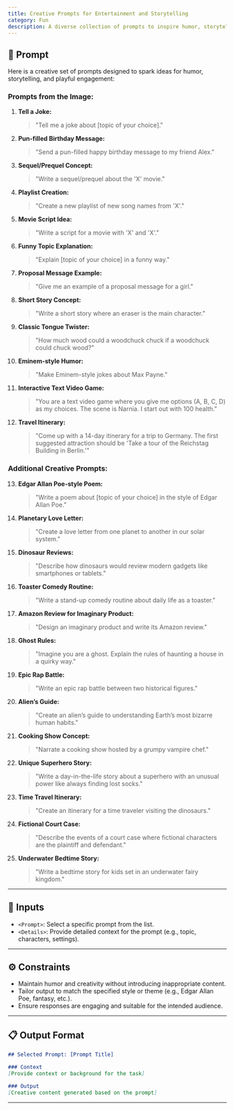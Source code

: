 ```yaml
---
title: Creative Prompts for Entertainment and Storytelling
category: Fun
description: A diverse collection of prompts to inspire humor, storytelling, and imaginative activities across multiple themes.
---
```


## 🔧 Prompt

Here is a creative set of prompts designed to spark ideas for humor, storytelling, and playful engagement:

### Prompts from the Image:
1. **Tell a Joke:**  
   > "Tell me a joke about [topic of your choice]."

2. **Pun-filled Birthday Message:**  
   > "Send a pun-filled happy birthday message to my friend Alex."

3. **Sequel/Prequel Concept:**  
   > "Write a sequel/prequel about the 'X' movie."

4. **Playlist Creation:**  
   > "Create a new playlist of new song names from 'X'."

5. **Movie Script Idea:**  
   > "Write a script for a movie with 'X' and 'X'."

6. **Funny Topic Explanation:**  
   > "Explain [topic of your choice] in a funny way."

7. **Proposal Message Example:**  
   > "Give me an example of a proposal message for a girl."

8. **Short Story Concept:**  
   > "Write a short story where an eraser is the main character."

9. **Classic Tongue Twister:**  
   > "How much wood could a woodchuck chuck if a woodchuck could chuck wood?"

10. **Eminem-style Humor:**  
    > "Make Eminem-style jokes about Max Payne."

11. **Interactive Text Video Game:**  
    > "You are a text video game where you give me options (A, B, C, D) as my choices. The scene is Narnia. I start out with 100 health."

12. **Travel Itinerary:**  
    > "Come up with a 14-day itinerary for a trip to Germany. The first suggested attraction should be 'Take a tour of the Reichstag Building in Berlin.'"

### Additional Creative Prompts:
13. **Edgar Allan Poe-style Poem:**  
    > "Write a poem about [topic of your choice] in the style of Edgar Allan Poe."

14. **Planetary Love Letter:**  
    > "Create a love letter from one planet to another in our solar system."

15. **Dinosaur Reviews:**  
    > "Describe how dinosaurs would review modern gadgets like smartphones or tablets."

16. **Toaster Comedy Routine:**  
    > "Write a stand-up comedy routine about daily life as a toaster."

17. **Amazon Review for Imaginary Product:**  
    > "Design an imaginary product and write its Amazon review."

18. **Ghost Rules:**  
    > "Imagine you are a ghost. Explain the rules of haunting a house in a quirky way."

19. **Epic Rap Battle:**  
    > "Write an epic rap battle between two historical figures."

20. **Alien’s Guide:**  
    > "Create an alien’s guide to understanding Earth’s most bizarre human habits."

21. **Cooking Show Concept:**  
    > "Narrate a cooking show hosted by a grumpy vampire chef."

22. **Unique Superhero Story:**  
    > "Write a day-in-the-life story about a superhero with an unusual power like always finding lost socks."

23. **Time Travel Itinerary:**  
    > "Create an itinerary for a time traveler visiting the dinosaurs."

24. **Fictional Court Case:**  
    > "Describe the events of a court case where fictional characters are the plaintiff and defendant."

25. **Underwater Bedtime Story:**  
    > "Write a bedtime story for kids set in an underwater fairy kingdom."

---

## 🧩 Inputs

- `<Prompt>`: Select a specific prompt from the list.
- `<Details>`: Provide detailed context for the prompt (e.g., topic, characters, settings).

---

## ⚙️ Constraints

- Maintain humor and creativity without introducing inappropriate content.
- Tailor output to match the specified style or theme (e.g., Edgar Allan Poe, fantasy, etc.).
- Ensure responses are engaging and suitable for the intended audience.

---

## 📋 Output Format

```markdown
## Selected Prompt: [Prompt Title]

### Context
[Provide context or background for the task]

### Output
[Creative content generated based on the prompt]
```

---
